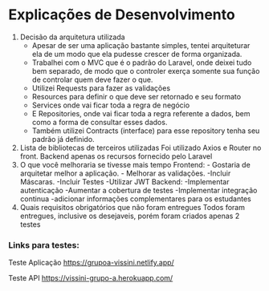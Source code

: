 # Explicações de Desenvolvimento
1. Decisão da arquitetura utilizada
    - Apesar de ser uma aplicação bastante simples, tentei arquiteturar ela de um modo que ela pudesse crescer de forma organizada.
    - Trabalhei com o MVC que é o padrão do Laravel, onde deixei tudo bem separado, de modo que o controler exerça somente sua função de controlar quem deve fazer o que.
    - Utilizei Requests para fazer as validações
    - Resources para definir o que deve ser retornado e seu formato
    - Services onde vai ficar toda a regra de negócio
    - E Repositories, onde vai ficar toda a regra referente a dados, bem como a forma de consultar esses dados.
    - Também utilizei Contracts (interface) para esse repository tenha seu padrão já definido.
2. Lista de bibliotecas de terceiros utilizadas
    Foi utilizado Axios e Router no front.
    Backend apenas os recursos fornecido pelo Laravel
3. O que você melhoraria se tivesse mais tempo
    Frontend:
        - Gostaria de arquitetar melhor a aplicação.
        - Melhorar as validações.
        -Incluir Máscaras.
        -Incluir Testes
        -Utilizar JWT
    Backend:
        -Implementar autenticação
        -Aumentar a cobertura de testes
        -Implementar integração continua
        -adicionar informações complementares para os estudantes
4. Quais requisitos obrigatórios que não foram entregues
    Todos foram entregues, inclusive os desejaveis, porém foram criados apenas 2 testes


### Links para testes:

Teste Aplicação
https://grupoa-vissini.netlify.app/

Teste API
https://vissini-grupo-a.herokuapp.com/




